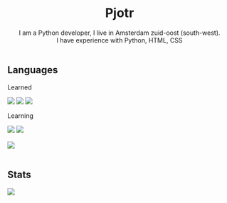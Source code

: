 <h1 align="center">Pjotr</h1>
<p align="center">I am a Python developer, I live in Amsterdam zuid-oost (south-west).<br> I have experience with Python, HTML, CSS

<br>
<br>
<h2 align="left">Languages</h2>
<p>Learned</p>
<img src="http://img.shields.io/badge/-Python-green?labelColor=586069&color=151515&style=flat&logo=python">
<img src="http://img.shields.io/badge/-HTML-green?labelColor=586069&color=151515&style=flat&logo=HTML5">
<img src="http://img.shields.io/badge/-CSS-green?labelColor=586069&color=151515&style=flat&logo=CSS3">
<p>Learning</p>
<img src="http://img.shields.io/badge/-Dart-green?labelColor=586069&color=151515&style=flat&logo=dart">
<img src="http://img.shields.io/badge/-C%23-green?labelColor=586069&color=151515&style=flat&logo=.NET">

<br>
<br>
<img src="https://github-readme-stats.vercel.app/api/top-langs/?username=pjotr07740&layout=compact&theme=dark">

<br>
<br>
<h2>Stats</h2>
<img src="https://github-readme-stats.vercel.app/api?username=pjotr07740&show_icons=true&theme=dark&layout=compact">
